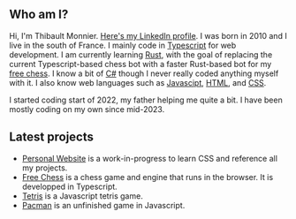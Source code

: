 ## Who am I?

Hi, I'm Thibault Monnier. [Here's my LinkedIn profile](https://www.linkedin.com/in/thibault-monnier/). I was born in 2010 and I live in the south of France. I mainly code in [Typescript](https://en.wikipedia.org/wiki/TypeScript) for web development. I am currently learning [Rust](https://en.wikipedia.org/wiki/Rust_(programming_language)), with the goal of replacing the current Typescript-based chess bot with a faster Rust-based bot for my [free chess](https://github.com/Thibault-Monnier/free-chess). I know a bit of [C#](https://en.wikipedia.org/wiki/C_Sharp_(programming_language)) though I never really coded anything myself with it. I also know web languages such as [Javascipt](https://en.wikipedia.org/wiki/JavaScript), [HTML](https://en.wikipedia.org/wiki/HTML), and [CSS](https://en.wikipedia.org/wiki/CSS). 

I started coding start of 2022, my father helping me quite a bit. I have been mostly coding on my own since mid-2023.

## Latest projects

- [Personal Website](https://github.com/Thibault-Monnier/my-website) is a work-in-progress to learn CSS and reference all my projects.
- [Free Chess](https://github.com/Thibault-Monnier/free-chess) is a chess game and engine that runs in the browser. It is developped in Typescript.
- [Tetris](https://github.com/Thibault-Monnier/tetris) is a Javascript tetris game.
- [Pacman](https://github.com/Thibault-Monnier/pacman) is an unfinished game in Javascript.
